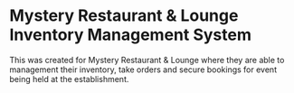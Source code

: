 # Mystery Restaurant & Lounge Inventory Management System

This was created for Mystery Restaurant & Lounge where they are able to management their inventory, take orders and secure bookings for event being held at the establishment.
